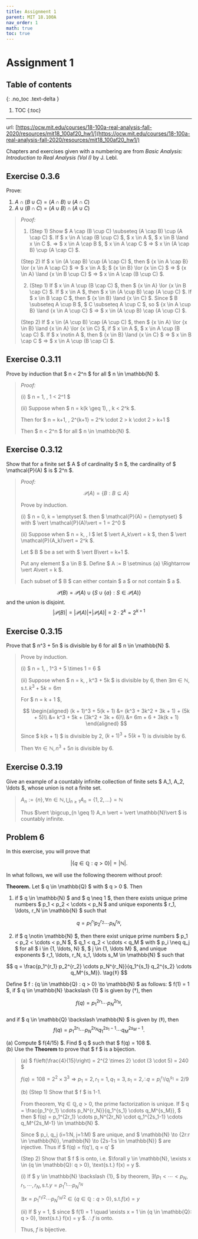 ```yaml
---
title: Assignment 1
parent: MIT 18.100A
nav_order: 1
math: true
toc: true
---
```


# Assignment 1

## Table of contents
{: .no_toc .text-delta }

1. TOC
{:toc}

---

url: [https://ocw.mit.edu/courses/18-100a-real-analysis-fall-2020/resources/mit18_100af20_hw1/](https://ocw.mit.edu/courses/18-100a-real-analysis-fall-2020/resources/mit18_100af20_hw1/)

Chapters and exercises given with a numbering are from *Basic Analysis: Introduction to
Real Analysis (Vol I)* by J. Lebl.

## Exercise 0.3.6 

Prove:

1) $A\cap (B\cup C)=(A\cap B)\cup (A\cap C)$
2) $A\cup (B\cap C)=(A\cup B)\cap (A\cup C)$

> *Proof:*
> 
> 1) (Step 1) Show $ A \cap (B \cup C) \subseteq (A \cap B) \cup (A \cap C) $. If $ x \in A \cap (B \cup C) $, $ x \in A $, $ x \in B \land x \in C $. $\Rightarrow$ $ x \in A \cap B $, $ x \in A \cap C $ $\Rightarrow$ $ x \in (A \cap B) \cup (A \cap C) $.
> 
> (Step 2) If $ x \in (A \cap B) \cup (A \cap C) $, then $ \{x \in A \cap B\} \lor \{x \in A \cap C\} $ $\Rightarrow$ $ x \in A $; $ \{x \in B\} \lor \{x \in C\} $ $\Rightarrow$ $ \{x \in A\} \land \{x \in B \cup C\} $ $\Rightarrow$ $ x \in A \cap (B \cup C) $.
> 
> 2) (Step 1) If $ x \in A \cup (B \cap C) $, then $ \{x \in A\} \lor \{x \in B \cap C\} $. If $ x \in A $, then $ x \in (A \cup B) \cap (A \cup C) $. If $ x \in B \cap C $, then $ \{x \in B\} \land \{x \in C\} $. Since $ B \subseteq A \cup B $, $ C \subseteq A \cup C $, so $ \{x \in A \cup B\} \land \{x \in A \cup C\} $ $\Rightarrow$ $ x \in (A \cup B) \cap (A \cup C) $.
> 
> (Step 2) If $ x \in (A \cup B) \cap (A \cup C) $, then $ \{x \in A\} \lor \{x \in B\} \land \{x \in A\} \lor \{x \in C\} $, if $ x \in A $, $ x \in A \cup (B \cap C) $. If $ x \notin A $, then $ \{x \in B\} \land \{x \in C\} $ $\Rightarrow$ $ x \in B \cap C $ $\Rightarrow$ $ x \in A \cup (B \cap C) $.

## Exercise 0.3.11

Prove by induction that $ n < 2^n $ for all $ n \in \mathbb{N} $.

> *Proof:*
> 
> (i) $ n = 1, \, 1 < 2^1 $
> 
> (ii) Suppose when $ n = k(k \geq 1), \, k < 2^k $.
> 
> Then for $ n = k+1, \, 2^{k+1} = 2^k \cdot 2 > k \cdot 2 > k+1 $
> 
> Then $ n < 2^n $ for all $ n \in \mathbb{N} $.

## Exercise 0.3.12

Show that for a finite set $ A $ of cardinality $ n $, the cardinality of $ \mathcal{P}(A) $ is $ 2^n $.

> *Proof:*
>
> $$\mathcal{P}(A) = \{B : B \subseteq A\}$$
> 
> Prove by induction.
> 
> (i) $ n = 0, k = \emptyset $. then $ \mathcal{P}(A) = \{\emptyset\} $ with $ \vert \mathcal{P}(A)\vert  = 1 = 2^0 $
> 
> (ii) Suppose when $ n = k, \, l $ let $ \vert A_k\vert  = k $, then $ \vert \mathcal{P}(A_k)\vert  = 2^k $.
> 
> Let $ B $ be a set with $ \vert B\vert  = k+1 $.
> 
> Put any element $ a \in B $. Define $ A := B \setminus \{a\} \Rightarrow \vert A\vert  = k $.
> 
> Each subset of $ B $ can either contain $ a $ or not contain $ a $.


$$\mathcal{P}(B) = \mathcal{P}(A) \cup \{ S \cup \{a\} : S \in \mathcal{P}(A)\}$$
and the union is disjoint.
$$
\vert \mathcal{P}(B)\vert  = \vert \mathcal{P}(A)\vert  + \vert \mathcal{P}(A)\vert  = 2 \cdot 2^k = 2^{k+1}
$$

## Exercise 0.3.15

Prove that $ n^3 + 5n $ is divisible by 6 for all $ n \in \mathbb{N} $.

> Prove by induction.
>
> (i) $ n = 1, \, 1^3 + 5 \times 1 = 6 $
>
> (ii) Suppose when $ n = k, \, k^3 + 5k $ is divisible by 6, then $\exists m \in \mathbb{N}, \, \text{s.t.} \, k^3 + 5k = 6m$
>
> For $ n = k + 1 $,
>
> $$
> \begin{aligned}
> (k + 1)^3 + 5(k + 1) &= (k^3 + 3k^2 + 3k + 1) + (5k + 5)\\
> &= k^3 + 5k + (3k^2 + 3k + 6)\\
> &= 6m + 6 + 3k(k + 1)
> \end{aligned}
> $$
>
> Since $ k(k + 1) $ is divisible by 2, $(k + 1)^3 + 5(k + 1)$ is divisible by 6.
>
> Then $\forall n \in \mathbb{N}, \, n^3 + 5n$ is divisible by 6.

## Exercise 0.3.19

Give an example of a countably infinite collection of finite sets $ A_1, A_2, \ldots $, whose union is not a finite set.

> $A_n := \{n\}, \forall n \in \mathbb{N}, \bigcup_{n \geq 1} A_n = \{1, 2, \ldots\} = \mathbb{N}$
>
> Thus $\vert  \bigcup_{n \geq 1} A_n \vert  = \vert \mathbb{N}\vert $ is countably infinite.

## Problem 6

In this exercise, you will prove that  

$$ \vert \{q \in \mathbb{Q} : q > 0\}\vert  = \vert \mathbb{N}\vert . $$  

In what follows, we will use the following theorem without proof:  

**Theorem.** Let $ q \in \mathbb{Q} $ with $ q > 0 $. Then  
1) if $ q \in \mathbb{N} $ and $ q \neq 1 $, then there exists unique prime numbers $ p_1 < p_2 < \cdots < p_N $ and unique exponents $ r_1, \ldots, r_N \in \mathbb{N} $ such that  

$$ q = p_1^{r_1} p_2^{r_2} \cdots p_N^{r_N}, \tag{†} $$  

2) if $ q \notin \mathbb{N} $, then there exist unique prime numbers $ p_1 < p_2 < \cdots < p_N $, $ q_1 < q_2 < \cdots < q_M $ with $ p_i \neq q_j $ for all $ i \in \{1, \ldots, N\} $, $ j \in \{1, \ldots M\} $, and unique exponents $ r_1, \ldots, r_N, s_1, \ldots s_M \in \mathbb{N} $ such that  

$$ q = \frac{p_1^{r_1} p_2^{r_2} \cdots p_N^{r_N}}{q_1^{s_1} q_2^{s_2} \cdots q_M^{s_M}}. \tag{‡} $$  

Define $ f : \{q \in \mathbb{Q} : q > 0\} \to \mathbb{N} $ as follows: $ f(1) = 1 $, if $ q \in \mathbb{N} \backslash \{1\} $ is given by (†), then  

$$ f(q) = p_1^{2r_1} \cdots p_N^{2r_N}, $$  
and if $ q \in \mathbb{Q} \backslash \mathbb{N} $ is given by (‡), then  
$$ f(q) = p_1^{2r_1} \cdots p_N^{2r_N} q_1^{2s_1-1} \cdots q_M^{2s_M-1}. $$  

(a) Compute $ f(4/15) $. Find $ q $ such that $ f(q) = 108 $.  
(b) Use the **Theorem** to prove that $ f $ is a bijection.

> (a) $ f\left(\frac{4}{15}\right) = 2^{2 \times 2} \cdot (3 \cdot 5) = 240 $
>
> $f(q) = 108 = 2^2 \times 3^3\Rightarrow p_1=2, r_1=1, q_1=3, s_1=2, \therefore q=p_i^{r_1}/q_i^{s_1} = 2/9$
>
> (b) (Step 1) Show that $ f $ is 1-1.
>
> From theorem, $\forall q \in \mathbb{Q}, q > 0$, the prime factorization is unique. If $ q = \frac{p_1^{r_1} \cdots p_N^{r_N}}{q_1^{s_1} \cdots q_M^{s_M}}, $ then $ f(q) = p_1^{2r_1} \cdots p_N^{2r_N} \cdot q_1^{2s_1-1} \cdots q_M^{2s_M-1} \in \mathbb{N} $.
> 
> Since $ p_i, q_j (i=1:N, j=1:M) $ are unique, and $ \mathbb{N} \to \{2r:r \in \mathbb{N}\}, \mathbb{N} \to \{2s-1:s \in \mathbb{N}\} $ are injective. Thus if $ f(q) = f(q'), q = q' $
>
> (Step 2) Show that $ f $ is onto, i.e. $\forall y \in \mathbb{N}, \exists x \in \{q \in \mathbb{Q}: q > 0\}, \text{s.t.} f(x) = y $.
>
> (i) If $ y \in \mathbb{N} \backslash \{1\}, $ by theorem, $\exists ! p_1 < \cdots < p_N, r_1, \cdots, r_N, \text{s.t.} y = p_1^{r_1} \cdots p_N^{r_N}$
>
> $\exists x = p_1^{r_1/2} \cdots p_N^{r_N/2} \in \{q \in \mathbb{Q}: q > 0\}, \text{s.t.} f(x) = y$
>
> (ii) If $ y = 1, $ since $ f(1) = 1 \quad \exists x = 1 \in \{q \in \mathbb{Q}: q > 0\}, \text{s.t.} f(x) = y $. $\therefore f$ is onto.
>
> Thus, $f$ is bijective.